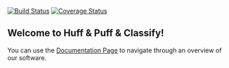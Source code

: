 [![Build Status](https://travis-ci.com/rfcai/hpc-housing-quality.svg?branch=master)](https://travis-ci.com/rfcai/hpc-housing-quality)
[![Coverage Status](https://coveralls.io/repos/github/crfrances/hpc-housing-quality/badge.svg?branch=master)](https://coveralls.io/github/crfrances/hpc-housing-quality?branch=master)

## Welcome to Huff & Puff & Classify!

You can use the [Documentation Page](https://rfcai.github.io/hpc-housing-quality/index.html) to navigate through an overview of our software.
